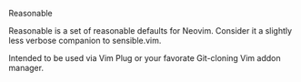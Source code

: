 Reasonable

Reasonable is a set of reasonable defaults for Neovim. Consider it a slightly
less verbose companion to sensible.vim.

Intended to be used via Vim Plug or your favorate Git-cloning Vim addon
manager.
